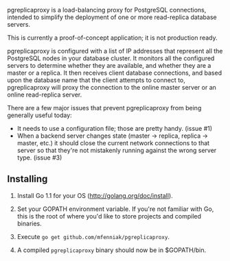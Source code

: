 pgreplicaproxy is a load-balancing proxy for PostgreSQL connections, intended
to simplify the deployment of one or more read-replica database servers.

This is currently a proof-of-concept application; it is not production ready.

pgreplicaproxy is configured with a list of IP addresses that represent all
the PostgreSQL nodes in your database cluster.  It monitors all the configured
servers to determine whether they are available, and whether they are a master
or a replica.  It then receives client database connections, and based upon
the database name that the client attempts to connect to, pgreplicaproxy will
proxy the connection to the online master server or an online read-replica
server.

There are a few major issues that prevent pgreplicaproxy from being generally
useful today:

* It needs to use a configuration file; those are pretty handy. (issue #1)
* When a backend server changes state (master -> replica, replica -> master,
  etc.) it should close the current network connections to that server so that
  they're not mistakenly running against the wrong server type. (issue #3)

Installing
----------

1. Install Go 1.1 for your OS (http://golang.org/doc/install).

2. Set your GOPATH environment variable.  If you're not familiar with Go, this
   is the root of where you'd like to store projects and compiled binaries.

3. Execute `go get github.com/mfenniak/pgreplicaproxy`.

4. A compiled `pgreplicaproxy` binary should now be in $GOPATH/bin.
